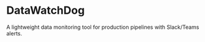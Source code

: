 # DataWatchDog
A lightweight data monitoring tool for production pipelines with Slack/Teams alerts.
